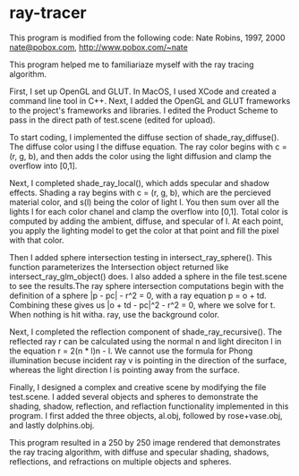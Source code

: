 # ray-tracer
This program is modified from the following  code:
Nate Robins, 1997, 2000
nate@pobox.com, http://www.pobox.com/~nate

This program helped me to familiariaze myself with the ray tracing algorithm.

First, I set up OpenGL and GLUT. In MacOS, I used XCode and created a command line tool in C++. Next, I added the OpenGL and GLUT frameworks to the project's frameworks and libraries.
I edited the Product Scheme to pass in the direct path of test.scene (edited for upload).

To start coding, I implemented the diffuse section of shade_ray_diffuse(). The diffuse color using l the diffuse equation. The ray color begins with c = (r, g, b), and then adds the color using the light diffusion and clamp the overflow into [0,1].

Next, I completed shade_ray_local(), which adds specular and shadow effects. Shading a ray begins with c = (r, g, b), which are the percieved material color, and s(l) being the color of light l. You then sum over all the lights l for each color chanel and clamp the overflow into [0,1]. Total color is computed by adding the ambient, diffuse, and specular of l. At each point, you apply the lighting model to get the color at that point and fill the pixel with that color.

Then I added sphere intersection testing in intersect_ray_sphere(). This function parameterizes the Intersection object returned like intersect_ray_glm_object() does. I also added a sphere in the file test.scene to see the results.The ray sphere intersection computations begin with the definition of a sphere |p - pc| - r^2 = 0, with a ray equation p = o + td. Combining these gives us |o + td - pc|^2 - r^2 = 0, where we solve for t. When nothing is hit witha. ray, use the background color.

Next, I completed the reflection component of shade_ray_recursive(). The reflected ray r can be calculated using the normal n and light direciton l in the equation r = 2(n * l)n - l.
We cannot use the formula for Phong illumination becuse incident ray v is pointing in the direction of the surface, whereas the light direction l is pointing away from the surface.  

Finally, I designed a complex and creative scene by modifying the file test.scene. I added several objects and spheres to demonstrate the shading, shadow, reflection, and reflaction functionality implemented in this program. I first added the three objects, al.obj, followed by rose+vase.obj, and lastly dolphins.obj.

This program resulted in a 250 by 250 image rendered that demonstrates the ray tracing algorithm, with diffuse and specular shading, shadows, reflections, and refractions on multiple objects and spheres.
